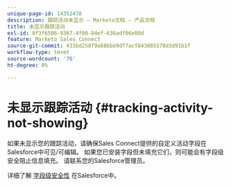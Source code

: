 ```yaml
---
unique-page-id: 14352478
description: 跟踪活动未显示 — Marketo文档 — 产品文档
title: 未显示跟踪活动
exl-id: 8f3f6506-9367-4f08-84ef-636adf06e00d
feature: Marketo Sales Connect
source-git-commit: 431bd258f9a68bbb9df7acf043085578d3d91b1f
workflow-type: tm+mt
source-wordcount: '76'
ht-degree: 0%

---
```


# 未显示跟踪活动 {#tracking-activity-not-showing}

如果未显示您的跟踪活动，请确保Sales Connect提供的自定义活动字段在Salesforce中可见/可编辑。 如果您已安装字段但未填充它们，则可能会有字段级安全阻止信息填充。 请联系您的Salesforce管理员。

详细了解 [字段级安全性](https://help.salesforce.com/articleView?id=admin_fls.htm&amp;type=5) 在Salesforce中。
